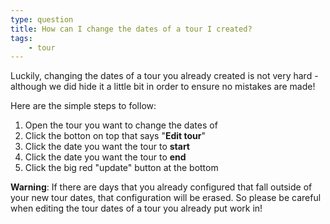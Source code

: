 ```yaml
---
type: question
title: How can I change the dates of a tour I created?
tags:
    - tour
---
```


Luckily, changing the dates of a tour you already created is not very hard - although we did hide it a little bit in order to ensure no mistakes are made!

Here are the simple steps to follow:

1. Open the tour you want to change the dates of
2. Click the botton on top that says "**Edit tour**"
3. Click the date you want the tour to **start**
4. Click the date you want the tour to **end**
5. Click the big red "update" button at the bottom

**Warning**:
If there are days that you already configured that fall outside of your new tour dates, that configuration will be erased.
So please be careful when editing the tour dates of a tour you already put work in!

